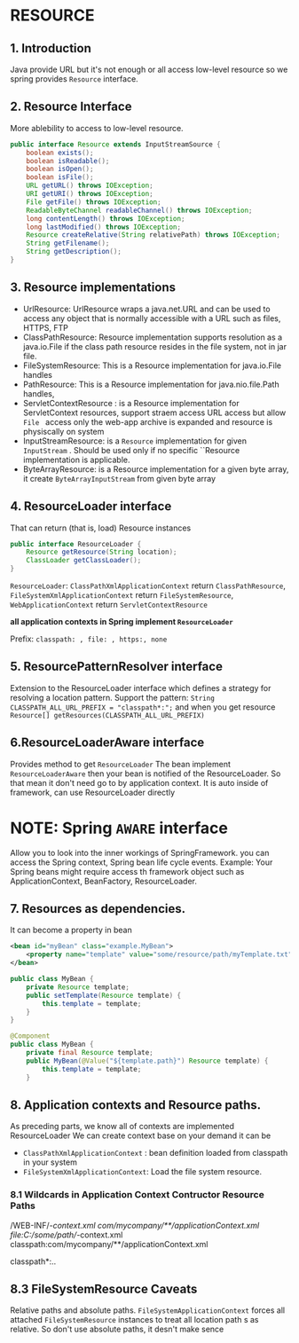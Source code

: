 # RESOURCE
## 1. Introduction
Java provide URL but it's not enough or all access low-level resource so we spring provides ``Resource`` interface.
## 2. Resource Interface
More ablebility to access to low-level resource.
```java
public interface Resource extends InputStreamSource {
    boolean exists();
    boolean isReadable();
    boolean isOpen();
    boolean isFile();
    URL getURL() throws IOException;
    URI getURI() throws IOException;
    File getFile() throws IOException;
    ReadableByteChannel readableChannel() throws IOException;
    long contentLength() throws IOException;
    long lastModified() throws IOException;
    Resource createRelative(String relativePath) throws IOException;
    String getFilename();
    String getDescription();
}
```
## 3. Resource implementations
- UrlResource: UrlResource wraps a java.net.URL and can be used to access any object that is normally accessible with a URL such as files, HTTPS, FTP
- ClassPathResource: Resource implementation supports resolution as a java.io.File if the class path resource resides in the file system, not in jar file.
- FileSystemResource: This is a Resource implementation for java.io.File handles
- PathResource: This is a Resource implementation for java.nio.file.Path handles,
- ServletContextResource : is a Resource implementation for ServletContext resources, support straem access URL access but allow ``File `` access only the web-app archive is expanded and resource is physiscally on system
- InputStreamResource: is a ``Resource`` implementation for given ``InputStream`` . Should be used only if no specific ``Resource implementation is applicable.
- ByteArrayResource: is a Resource implementation for a given byte array, it create ``ByteArrayInputStream`` from given byte array

## 4. ResourceLoader interface
That can return (that is, load) Resource instances
```java
public interface ResourceLoader {
    Resource getResource(String location);
    ClassLoader getClassLoader();
}
```
``ResourceLoader``:  ``ClassPathXmlApplicationContext`` return ``ClassPathResource``, ``FileSystemXmlApplicationContext`` return ``FileSystemResource``, ``WebApplicationContext`` return ``ServletContextResource``

**all application contexts in Spring implement ``ResourceLoader``**

Prefix: ``classpath: , file: , https:, none``

## 5. ResourcePatternResolver interface
Extension to the ResourceLoader interface which defines a strategy for resolving a location pattern. 
Support the pattern: ``String CLASSPATH_ALL_URL_PREFIX = "classpath*:";`` and when you get resource ``Resource[] getResources(CLASSPATH_ALL_URL_PREFIX)``

## 6.ResourceLoaderAware interface
Provides method to get ``ResourceLoader``
The bean implement ``ResourceLoaderAware`` then your bean is notified of the ResourceLoader. So that mean it don't need go to by application context. It is auto inside of framework, can use ResourceLoader directly
# NOTE: Spring ``AWARE`` interface
Allow you to look into the inner workings of SpringFramework. you can access the Spring context, Spring bean life cycle events.
Example: Your Spring beans might require access th framework object such as ApplicationContext, BeanFactory, ResourceLoader.
## 7. Resources as dependencies.
It can become a property in bean
```xml
<bean id="myBean" class="example.MyBean">
    <property name="template" value="some/resource/path/myTemplate.txt"/>
</bean>
```
```java
public class MyBean {
    private Resource template;
    public setTemplate(Resource template) {
        this.template = template;
    }
}
```
```java
@Component
public class MyBean {
    private final Resource template;
    public MyBean(@Value("${template.path}") Resource template) {
        this.template = template;
    }
```
## 8. Application contexts and Resource paths.
As preceding parts, we know all of contexts are implemented ResourceLoader
We can create context base on your demand it can be 
- ``ClassPathXmlApplicationContext`` : bean definition loaded from classpath in your system
-  ``FileSystemXmlApplicationContext``: Load the file system resource.
### 8.1 Wildcards in Application Context Contructor Resource Paths
/WEB-INF/*-context.xml
com/mycompany/**/applicationContext.xml
file:C:/some/path/*-context.xml
classpath:com/mycompany/**/applicationContext.xml

classpath*:..
## 8.3 FileSystemResource Caveats
Relative paths and absolute paths.
``FileSystemApplicationContext`` forces all attached ``FileSystemResource`` instances to treat all location path s as relative. So don't use absolute paths, it desn't make sence

